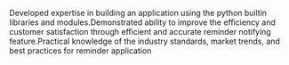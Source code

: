 Developed expertise in building an application using the python builtin libraries and modules.Demonstrated
ability to improve the efficiency and customer satisfaction through efficient and accurate reminder notifying
feature.Practical knowledge of the industry standards, market trends, and best practices for reminder
application
